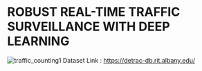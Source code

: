 # ROBUST REAL-TIME TRAFFIC SURVEILLANCE WITH DEEP LEARNING
![traffic_counting1](https://user-images.githubusercontent.com/71255087/236588090-73905b61-aa76-45ea-aba6-64e14b86f211.gif)
Dataset Link : https://detrac-db.rit.albany.edu/

